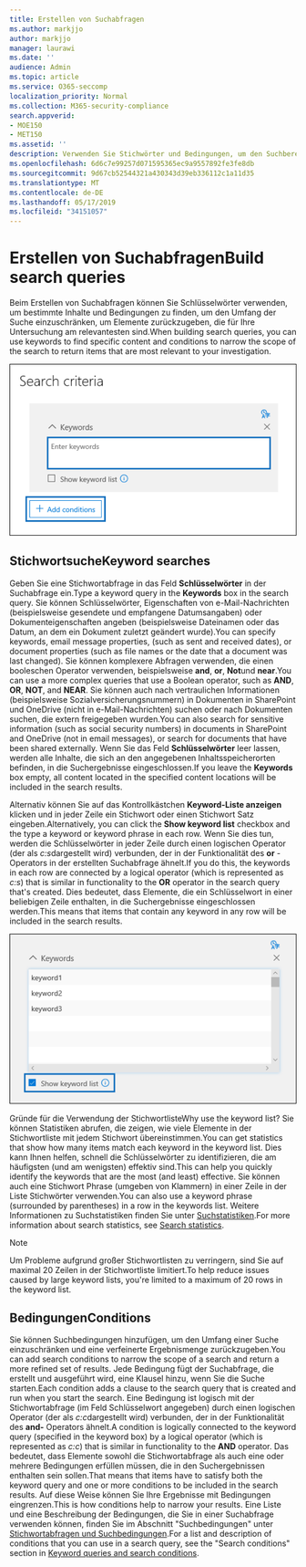 ```yaml
---
title: Erstellen von Suchabfragen
ms.author: markjjo
author: markjjo
manager: laurawi
ms.date: ''
audience: Admin
ms.topic: article
ms.service: O365-seccomp
localization_priority: Normal
ms.collection: M365-security-compliance
search.appverid:
- MOE150
- MET150
ms.assetid: ''
description: Verwenden Sie Stichwörter und Bedingungen, um den Suchbereich bei der Suche nach Daten zu beschränken, wenn Sie die Datenermittlung in Microsoft 365 verwenden.
ms.openlocfilehash: 6d6c7e99257d071595365ec9a9557892fe3fe8db
ms.sourcegitcommit: 9d67cb52544321a430343d39eb336112c1a11d35
ms.translationtype: MT
ms.contentlocale: de-DE
ms.lasthandoff: 05/17/2019
ms.locfileid: "34151057"
---
```

# <a name="build-search-queries"></a><span data-ttu-id="6a43f-103">Erstellen von Suchabfragen</span><span class="sxs-lookup"><span data-stu-id="6a43f-103">Build search queries</span></span>

<span data-ttu-id="6a43f-104">Beim Erstellen von Suchabfragen können Sie Schlüsselwörter verwenden, um bestimmte Inhalte und Bedingungen zu finden, um den Umfang der Suche einzuschränken, um Elemente zurückzugeben, die für Ihre Untersuchung am relevantesten sind.</span><span class="sxs-lookup"><span data-stu-id="6a43f-104">When building search queries, you can use keywords to find specific content and conditions to narrow the scope of the search to return items that are most relevant to your investigation.</span></span>

![Verwenden von Stichwörtern und Bedingungen zum Einschränken der Ergebnisse einer Suche](../media/SearchQueryBox.png)

## <a name="keyword-searches"></a><span data-ttu-id="6a43f-106">Stichwortsuche</span><span class="sxs-lookup"><span data-stu-id="6a43f-106">Keyword searches</span></span>

<span data-ttu-id="6a43f-107">Geben Sie eine Stichwortabfrage in das Feld **Schlüsselwörter** in der Suchabfrage ein.</span><span class="sxs-lookup"><span data-stu-id="6a43f-107">Type a keyword query in the **Keywords** box in the search query.</span></span> <span data-ttu-id="6a43f-108">Sie können Schlüsselwörter, Eigenschaften von e-Mail-Nachrichten (beispielsweise gesendete und empfangene Datumsangaben) oder Dokumenteigenschaften angeben (beispielsweise Dateinamen oder das Datum, an dem ein Dokument zuletzt geändert wurde).</span><span class="sxs-lookup"><span data-stu-id="6a43f-108">You can specify keywords, email message properties, (such as sent and received dates), or document properties (such as file names or the date that a document was last changed).</span></span> <span data-ttu-id="6a43f-109">Sie können komplexere Abfragen verwenden, die einen booleschen Operator verwenden, beispielsweise **and**, **or**, **Not**und **near**.</span><span class="sxs-lookup"><span data-stu-id="6a43f-109">You can use a more complex queries that use a Boolean operator, such as **AND**, **OR**, **NOT**, and **NEAR**.</span></span> <span data-ttu-id="6a43f-110">Sie können auch nach vertraulichen Informationen (beispielsweise Sozialversicherungsnummern) in Dokumenten in SharePoint und OneDrive (nicht in e-Mail-Nachrichten) suchen oder nach Dokumenten suchen, die extern freigegeben wurden.</span><span class="sxs-lookup"><span data-stu-id="6a43f-110">You can also search for sensitive information (such as social security numbers) in documents in SharePoint and OneDrive (not in email messages), or search for documents that have been shared externally.</span></span> <span data-ttu-id="6a43f-111">Wenn Sie das Feld **Schlüsselwörter** leer lassen, werden alle Inhalte, die sich an den angegebenen Inhaltsspeicherorten befinden, in die Suchergebnisse eingeschlossen.</span><span class="sxs-lookup"><span data-stu-id="6a43f-111">If you leave the **Keywords** box empty, all content located in the specified content locations will be included in the search results.</span></span>
    
<span data-ttu-id="6a43f-112">Alternativ können Sie auf das Kontrollkästchen **Keyword-Liste anzeigen** klicken und in jeder Zeile ein Stichwort oder einen Stichwort Satz eingeben.</span><span class="sxs-lookup"><span data-stu-id="6a43f-112">Alternatively, you can click the **Show keyword list** checkbox and the type a keyword or keyword phrase in each row.</span></span> <span data-ttu-id="6a43f-113">Wenn Sie dies tun, werden die Schlüsselwörter in jeder Zeile durch einen logischen Operator (der als *c:s*dargestellt wird) verbunden, der in der Funktionalität des **or** -Operators in der erstellten Suchabfrage ähnelt.</span><span class="sxs-lookup"><span data-stu-id="6a43f-113">If you do this, the keywords in each row are connected by a logical operator (which is represented as *c:s*) that is similar in functionality to the **OR** operator in the search query that's created.</span></span> <span data-ttu-id="6a43f-114">Dies bedeutet, dass Elemente, die ein Schlüsselwort in einer beliebigen Zeile enthalten, in die Suchergebnisse eingeschlossen werden.</span><span class="sxs-lookup"><span data-stu-id="6a43f-114">This means that items that contain any keyword in any row will be included in the search results.</span></span>

![Verwenden der Stichwortliste zum Abrufen von Statistiken zu jedem Stichwort in der Abfrage](../media/KeywordListSearch.png)

<span data-ttu-id="6a43f-116">Gründe für die Verwendung der Stichwortliste</span><span class="sxs-lookup"><span data-stu-id="6a43f-116">Why use the keyword list?</span></span> <span data-ttu-id="6a43f-117">Sie können Statistiken abrufen, die zeigen, wie viele Elemente in der Stichwortliste mit jedem Stichwort übereinstimmen.</span><span class="sxs-lookup"><span data-stu-id="6a43f-117">You can get statistics that show how many items match each keyword in the keyword list.</span></span> <span data-ttu-id="6a43f-118">Dies kann Ihnen helfen, schnell die Schlüsselwörter zu identifizieren, die am häufigsten (und am wenigsten) effektiv sind.</span><span class="sxs-lookup"><span data-stu-id="6a43f-118">This can help you quickly identify the keywords that are the most (and least) effective.</span></span> <span data-ttu-id="6a43f-119">Sie können auch eine Stichwort Phrase (umgeben von Klammern) in einer Zeile in der Liste Stichwörter verwenden.</span><span class="sxs-lookup"><span data-stu-id="6a43f-119">You can also use a keyword phrase (surrounded by parentheses) in a row in the keywords list.</span></span> <span data-ttu-id="6a43f-120">Weitere Informationen zu Suchstatistiken finden Sie unter [Suchstatistiken](search-statistics.md).</span><span class="sxs-lookup"><span data-stu-id="6a43f-120">For more information about search statistics, see [Search statistics](search-statistics.md).</span></span>

> [!NOTE]
> <span data-ttu-id="6a43f-121">Um Probleme aufgrund großer Stichwortlisten zu verringern, sind Sie auf maximal 20 Zeilen in der Stichwortliste limitiert.</span><span class="sxs-lookup"><span data-stu-id="6a43f-121">To help reduce issues caused by large keyword lists, you're limited to a maximum of 20 rows in the keyword list.</span></span>

## <a name="conditions"></a><span data-ttu-id="6a43f-122">Bedingungen</span><span class="sxs-lookup"><span data-stu-id="6a43f-122">Conditions</span></span>
    
<span data-ttu-id="6a43f-123">Sie können Suchbedingungen hinzufügen, um den Umfang einer Suche einzuschränken und eine verfeinerte Ergebnismenge zurückzugeben.</span><span class="sxs-lookup"><span data-stu-id="6a43f-123">You can add search conditions to narrow the scope of a search and return a more refined set of results.</span></span> <span data-ttu-id="6a43f-124">Jede Bedingung fügt der Suchabfrage, die erstellt und ausgeführt wird, eine Klausel hinzu, wenn Sie die Suche starten.</span><span class="sxs-lookup"><span data-stu-id="6a43f-124">Each condition adds a clause to the search query that is created and run when you start the search.</span></span> <span data-ttu-id="6a43f-125">Eine Bedingung ist logisch mit der Stichwortabfrage (im Feld Schlüsselwort angegeben) durch einen logischen Operator (der als *c:c*dargestellt wird) verbunden, der in der Funktionalität des **and-** Operators ähnelt.</span><span class="sxs-lookup"><span data-stu-id="6a43f-125">A condition is logically connected to the keyword query (specified in the keyword box) by a logical operator (which is represented as *c:c*) that is similar in functionality to the **AND** operator.</span></span> <span data-ttu-id="6a43f-126">Das bedeutet, dass Elemente sowohl die Stichwortabfrage als auch eine oder mehrere Bedingungen erfüllen müssen, die in den Suchergebnissen enthalten sein sollen.</span><span class="sxs-lookup"><span data-stu-id="6a43f-126">That means that items have to satisfy both the keyword query and one or more conditions to be included in the search results.</span></span> <span data-ttu-id="6a43f-127">Auf diese Weise können Sie Ihre Ergebnisse mit Bedingungen eingrenzen.</span><span class="sxs-lookup"><span data-stu-id="6a43f-127">This is how conditions help to narrow your results.</span></span> <span data-ttu-id="6a43f-128">Eine Liste und eine Beschreibung der Bedingungen, die Sie in einer Suchabfrage verwenden können, finden Sie im Abschnitt "Suchbedingungen" unter [Stichwortabfragen und Suchbedingungen](../keyword-queries-and-search-conditions.md#search-conditions).</span><span class="sxs-lookup"><span data-stu-id="6a43f-128">For a list and description of conditions that you can use in a search query, see the "Search conditions" section in [Keyword queries and search conditions](../keyword-queries-and-search-conditions.md#search-conditions).</span></span>
